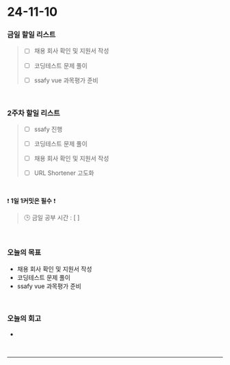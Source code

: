 # 24-11-10

### 금일 할일 리스트

> - [ ] 채용 회사 확인 및 지원서 작성
>
> - [ ] 코딩테스트 문제 풀이
>
> - [ ] ssafy vue 과목평가 준비

<br/>

### 2주차 할일 리스트

> - [ ] ssafy 진행
>
> - [ ] 코딩테스트 문제 풀이
>
> - [ ] 채용 회사 확인 및 지원서 작성
>
> - [ ] URL Shortener 고도화

<br/>

❗ **1일 1커밋은 필수** ❗

> 🕒 금일 공부 시간 : [ ]

<br/>

### 오늘의 목표

- 채용 회사 확인 및 지원서 작성
- 코딩테스트 문제 풀이
- ssafy vue 과목평가 준비

<br>

### 오늘의 회고

-

<br/>

---
